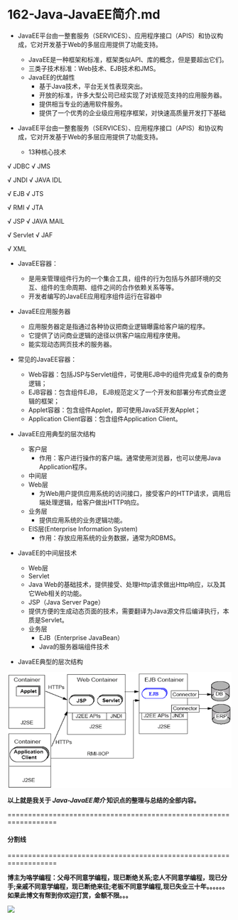 # 162-Java-JavaEE简介.md


+ JavaEE平台由一整套服务（SERVICES）、应用程序接口（APIS）和协议构成，它对开发基于Web的多层应用提供了功能支持。
    + JavaEE是一种框架和标准，框架类似API、库的概念，但是要超出它们。
    + 三类子技术标准：Web技术、EJB技术和JMS。
    + JavaEE的优越性
        + 基于Java技术，平台无关性表现突出。
        + 开放的标准，许多大型公司已经实现了对该规范支持的应用服务器。
        + 提供相当专业的通用软件服务。 
        + 提供了一个优秀的企业级应用程序框架，对快速高质量开发打下基础

+ JavaEE平台由一整套服务（SERVICES）、应用程序接口（APIS）和协议构成，它对开发基于Web的多层应用提供了功能支持。 
    + 13种核心技术


√ JDBC    √ JMS

√ JNDI    √ JAVA IDL

√ EJB     √ JTS

√ RMI     √ JTA

√ JSP     √ JAVA MAIL

√ Servlet √ JAF

√ XML

+ JavaEE容器：
    + 是用来管理组件行为的一个集合工具，组件的行为包括与外部环境的交互、组件的生命周期、组件之间的合作依赖关系等等。
    + 开发者编写的JavaEE应用程序组件运行在容器中

+ JavaEE应用服务器
    + 应用服务器定是指通过各种协议把商业逻辑曝露给客户端的程序。
    + 它提供了访问商业逻辑的途径以供客户端应用程序使用。
    + 能实现动态网页技术的服务器。

+ 常见的JavaEE容器： 
    + Web容器：包括JSP与Servlet组件，可使用EJB中的组件完成复杂的商务逻辑； 
    + EJB容器：包含组件EJB， EJB规范定义了一个开发和部署分布式商业逻辑的框架； 
    + Applet容器：包含组件Applet，即可使用JavaSE开发Applet； 
    + Application Client容器：包含组件Application Client。

+ JavaEE应用典型的层次结构
    + 客户层
        + 作用：客户进行操作的客户端。通常使用浏览器，也可以使用Java Application程序。
    + 中间层
    + Web层
        + 为Web用户提供应用系统的访问接口，接受客户的HTTP请求，调用后端处理逻辑，给客户做出HTTP响应。
    + 业务层
        + 提供应用系统的业务逻辑功能。
    + EIS层(Enterprise Information System)
        + 作用：存放应用系统的业务数据，通常为RDBMS。

+ JavaEE的中间层技术
    + Web层
    + Servlet
    + Java Web的基础技术，提供接受、处理Http请求做出Http响应，以及其它Web相关的功能。
    + JSP（Java Server Page）
    + 提供方便的生成动态页面的技术，需要翻译为Java源文件后编译执行，本质是Servlet。
    + 业务层
        + EJB（Enterprise JavaBean）
        + Java的服务器端组件技术

+ JavaEE典型的层次结构

![](162-Images/1.png)



**以上就是我关于 *Java-JavaEE简介*  知识点的整理与总结的全部内容。**

==================================================================
#### 分割线
==================================================================

**博主为咯学编程：父母不同意学编程，现已断绝关系;恋人不同意学编程，现已分手;亲戚不同意学编程，现已断绝来往;老板不同意学编程,现已失业三十年。。。。。。如果此博文有帮到你欢迎打赏，金额不限。。。**

![](https://upload-images.jianshu.io/upload_images/5227364-e76764b127f255ed.png?imageMogr2/auto-orient/strip%7CimageView2/2/w/1240)